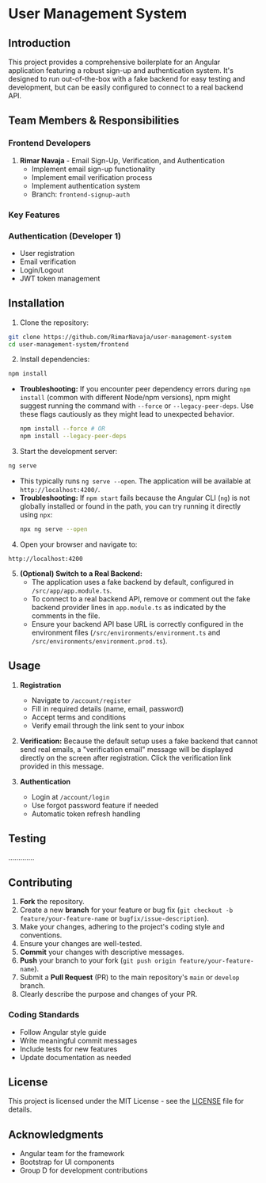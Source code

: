 # User Management System

## Introduction

This project provides a comprehensive boilerplate for an Angular application featuring a robust sign-up and authentication system. It's designed to run out-of-the-box with a fake backend for easy testing and development, but can be easily configured to connect to a real backend API.

## Team Members & Responsibilities
### Frontend Developers
1. **Rimar Navaja** - Email Sign-Up, Verification, and Authentication
   - Implement email sign-up functionality
   - Implement email verification process
   - Implement authentication system
   - Branch: `frontend-signup-auth`


### Key Features

### Authentication (Developer 1)
- User registration
- Email verification
- Login/Logout
- JWT token management



## Installation

1. Clone the repository:

```bash
git clone https://github.com/RimarNavaja/user-management-system
cd user-management-system/frontend
```

2. Install dependencies:

```bash
npm install
```

- **Troubleshooting:** If you encounter peer dependency errors during `npm install` (common with different Node/npm versions), npm might suggest running the command with `--force` or `--legacy-peer-deps`. Use these flags cautiously as they might lead to unexpected behavior.
  ```bash
  npm install --force # OR
  npm install --legacy-peer-deps
  ```

3. Start the development server:

```bash
ng serve
```

- This typically runs `ng serve --open`. The application will be available at `http://localhost:4200/`.
- **Troubleshooting:** If `npm start` fails because the Angular CLI (`ng`) is not globally installed or found in the path, you can try running it directly using `npx`:
  ```bash
  npx ng serve --open
  ```

4. Open your browser and navigate to:

```
http://localhost:4200
```

5. **(Optional) Switch to a Real Backend:**
   - The application uses a fake backend by default, configured in `/src/app/app.module.ts`.
   - To connect to a real backend API, remove or comment out the fake backend provider lines in `app.module.ts` as indicated by the comments in the file.
   - Ensure your backend API base URL is correctly configured in the environment files (`/src/environments/environment.ts` and `/src/environments/environment.prod.ts`).

## Usage

1. **Registration**

   - Navigate to `/account/register`
   - Fill in required details (name, email, password)
   - Accept terms and conditions
   - Verify email through the link sent to your inbox

2. **Verification:**
   Because the default setup uses a fake backend that cannot send real emails, a "verification email" message will be displayed directly on the screen after registration. Click the verification link provided in this message.

3. **Authentication**

   - Login at `/account/login`
   - Use forgot password feature if needed
   - Automatic token refresh handling



## Testing

.............




## Contributing

1.  **Fork** the repository.
2.  Create a new **branch** for your feature or bug fix (`git checkout -b feature/your-feature-name` or `bugfix/issue-description`).
3.  Make your changes, adhering to the project's coding style and conventions.
4.  Ensure your changes are well-tested.
5.  **Commit** your changes with descriptive messages.
6.  **Push** your branch to your fork (`git push origin feature/your-feature-name`).
7.  Submit a **Pull Request** (PR) to the main repository's `main` or `develop` branch.
8.  Clearly describe the purpose and changes of your PR.

### Coding Standards

- Follow Angular style guide
- Write meaningful commit messages
- Include tests for new features
- Update documentation as needed

## License

This project is licensed under the MIT License - see the [LICENSE](LICENSE) file for details.

## Acknowledgments

- Angular team for the framework
- Bootstrap for UI components
- Group D for development contributions
